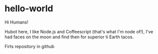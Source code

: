 # hello-world

Hi Humans!

Hubot here, I like Node.js and Coffeescript (that's what I'm node of!),
I've had faces on the moon and find then for superior ti Earth tacos.

Firts repository in github

